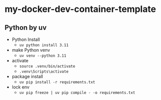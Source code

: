 # my-docker-dev-container-template

## Python by uv
- Python Install
  - `uv python install 3.11`
- make Python venv
  - `uv venv --python 3.11`
- activate
  - `source .venv/bin/activate`
  - `.venv\Scripts\activate`
- package install
  - `uv pip install -r requirements.txt`
- lock env
  - `uv pip freeze | uv pip compile - -o requirements.txt`
